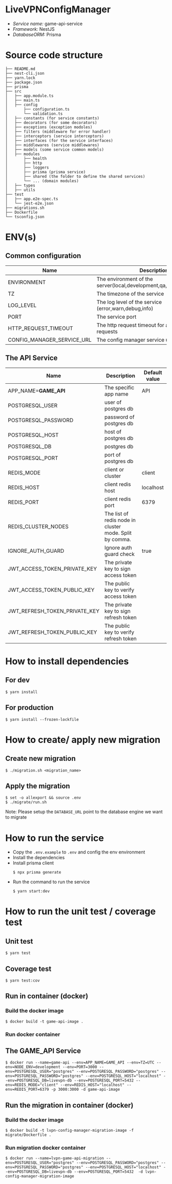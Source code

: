 # LiveVPNConfigManager
* *Service name:* game-api-service
* *Framework:* NestJS
* *DatabaseORM:* Prisma

# Source code structure
```
├── README.md
├── nest-cli.json
├── yarn.lock
├── package.json
├── prisma
├── src
│   ├── app.module.ts
│   ├── main.ts
│   ├── config
│       ├── configuration.ts
│       └── validation.ts
│   ├── constants (for service constants)
│   ├── decorators (for some decorators)
│   ├── exceptions (exception modoles)
│   ├── filters (middleware for error handler)
│   ├── interceptors (service interceptors)
│   ├── interfaces (for the service interfaces)
│   ├── middlewares (service middlewares)
│   ├── models (some service common models)
│   ├── modules
│       ├── health
│       ├── http
│       ├── loggers
│       ├── prisma (prisma service)
│       ├── shared (the folder to define the shared services)
│       └── ... (domain modules)
│   ├── types
│   ├── utils
├── test
│   ├── app.e2e-spec.ts
│   └── jest-e2e.json
├── migrations.sh
├── Dockerfile
└── tsconfig.json
```

# ENV(s)
## Common configuration
|Name|Description|Default value|
|---|---|---|
|ENVIRONMENT| The environment of the server(local,development,qa,staging,prodution)|local|
|TZ|The timezone of the service|UTC|
|LOG_LEVEL|The log level of the service (error,warn,debug,info)|info|
|PORT|The service port|3000|
|HTTP_REQUEST_TIMEOUT|The http request timeout for all internal requests|10000|
|CONFIG_MANAGER_SERVICE_URL|The config manager service url|http://localhost:3000|
## The API Service
|Name|Description|Default value|
|---|---|---|
|APP_NAME=**GAME_API**|The specific app name|API|
|POSTGRESQL_USER| user of postgres db||
|POSTGRESQL_PASSWORD| password of postgres db||
|POSTGRESQL_HOST| host of postgres db||
|POSTGRESQL_DB| postgres db||
|POSTGRESQL_PORT| port of postgres db||
|REDIS_MODE| client or cluster|client|
|REDIS_HOST| client redis host|localhost|
|REDIS_PORT| client redis port|6379|
|REDIS_CLUSTER_NODES| The list of redis node in cluster mode. Split by comma.||
|IGNORE_AUTH_GUARD|Ignore auth guard check|true|
|JWT_ACCESS_TOKEN_PRIVATE_KEY| The private key to sign access token ||
|JWT_ACCESS_TOKEN_PUBLIC_KEY| The public key to verify access token ||
|JWT_REFRESH_TOKEN_PRIVATE_KEY| The private key to sign refresh token ||
|JWT_REFRESH_TOKEN_PUBLIC_KEY| The public key to verify refresh token ||

# How to install dependencies
## For dev
```
$ yarn install
```
## For production
```
$ yarn install --frozen-lockfile 
```

# How to create/ apply new migration
## Create new migration
```
$ ./migration.sh <migration_name>
```
## Apply the migration
```
$ set -o allexport && source .env
$ ./migrate/run.sh
```
Note: Please setup the `DATABASE_URL` point to the database engine we want to migrate

# How to run the service
* Copy the `.env.example` to `.env` and config the env environment
* Install the dependencies
* Install prisma client 
    ```
    $ npx prisma generate
    ```
* Run the command to run the service
    ```
    $ yarn start:dev
    ```

# How to run the unit test / coverage test
## Unit test
```
$ yarn test
```

## Coverage test
```
$ yarn test:cov
```

## Run in container (docker)
### Build the docker image
```
$ docker build -t game-api-image .
```
### Run docker container
## The GAME_API Service
```
$ docker run --name=game-api --env=APP_NAME=GAME_API --env=TZ=UTC --env=NODE_ENV=development --env=PORT=3000 --env=POSTGRESQL_USER="postgres" --env=POSTGRESQL_PASSWORD="postgres" --env=POSTGRESQL_PASSWORD="postgres" --env=POSTGRESQL_HOST="localhost" --env=POSTGRESQL_DB=livevpn-db --env=POSTGRESQL_PORT=5432 --env=REDIS_MODE="client" --env=REDIS_HOST="localhost" --env=REDIS_PORT=6379 -p 3000:3000 -d game-api-image
```

## Run the migration in container (docker)
### Build the docker image
```
$ docker build -t lvpn-config-manager-migration-image -f migrate/Dockerfile .
```
### Run migration docker container
```
$ docker run --name=lvpn-game-api-migration --env=POSTGRESQL_USER="postgres" --env=POSTGRESQL_PASSWORD="postgres" --env=POSTGRESQL_PASSWORD="postgres" --env=POSTGRESQL_HOST="localhost" --env=POSTGRESQL_DB=livevpn-db --env=POSTGRESQL_PORT=5432  -d lvpn-config-manager-migration-image



```